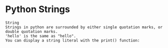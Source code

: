 #   **Python Strings**

    String
    Strings in python are surrounded by either single quotation marks, or double quotation marks.
    'hello' is the same as "hello".
    You can display a string literal with the print() function: